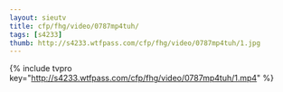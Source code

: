 ```yaml
--- 
layout: sieutv
title: cfp/fhg/video/0787mp4tuh/
tags: [s4233]
thumb: http://s4233.wtfpass.com/cfp/fhg/video/0787mp4tuh/1.jpg
---
```

{% include tvpro key="http://s4233.wtfpass.com/cfp/fhg/video/0787mp4tuh/1.mp4" %} 
